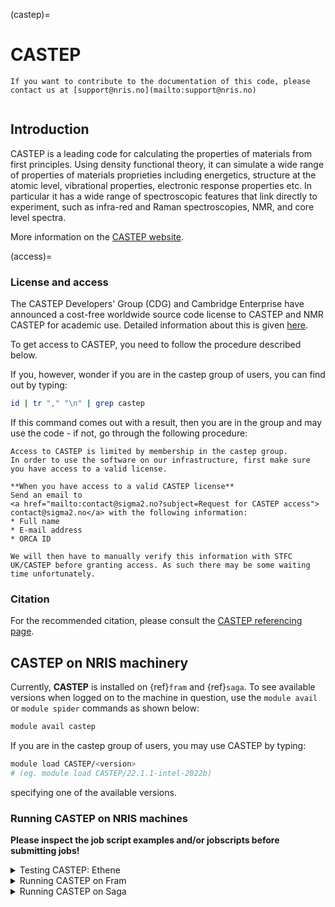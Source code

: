 (castep)=

# CASTEP

```{note}
If you want to contribute to the documentation of this code, please contact us at [support@nris.no](mailto:support@nris.no)
```

```{contents} Table of Contents
```
## Introduction

CASTEP is a leading code for calculating the properties of materials from first principles. Using density functional theory, it can simulate a wide range of properties of materials proprieties including energetics, structure at the atomic level, vibrational properties, electronic response properties etc. In particular it has a wide range of spectroscopic features that link directly to experiment, such as infra-red and Raman spectroscopies, NMR, and core level spectra.

More information on the [CASTEP
website](http://www.castep.org).


(access)=
### License and access

The CASTEP Developers' Group (CDG) and Cambridge Enterprise have announced a cost-free worldwide source code license to CASTEP and NMR CASTEP for academic use. Detailed information about this is given [here](http://www.castep.org/CASTEP/GettingCASTEP).

To get access to CASTEP, you need to follow the procedure described below. 

If you, however, wonder if you are in the castep group of users, you can find out by typing: 

```bash
id | tr "," "\n" | grep castep
```
If this command comes out with a result, then you are in the group and may use the code - if not, go through the following procedure:

```
Access to CASTEP is limited by membership in the castep group.
In order to use the software on our infrastructure, first make sure you have access to a valid license.

**When you have access to a valid CASTEP license**
Send an email to
<a href="mailto:contact@sigma2.no?subject=Request for CASTEP access">
contact@sigma2.no</a> with the following information:
* Full name
* E-mail address
* ORCA ID

We will then have to manually verify this information with STFC UK/CASTEP before granting access. As such there may be some waiting time unfortunately.
```

### Citation

For the recommended citation, please consult the [CASTEP referencing page](http://www.castep.org/CASTEP/ReferencingAndLogo).

## CASTEP on NRIS machinery

Currently, **CASTEP** is installed on {ref}`fram` and {ref}`saga`. To see available versions when logged on to the machine in question, use the ```module avail``` or ```module spider``` commands as shown below:

```bash
module avail castep
```
If you are in the castep group of users, you may use CASTEP by typing:

```bash
module load CASTEP/<version>
# (eg. module load CASTEP/22.1.1-intel-2022b)
```
specifying one of the available versions.

### Running CASTEP on NRIS machines

**Please inspect the job script examples and/or jobscripts before submitting jobs!**

<details>
<summary>Testing CASTEP: Ethene
</summary>
<br>
To test CASTEP, we have borrowed the Ethene-example from [www.mjr19.org.uk/castep/test.html](https://www.mjr19.org.uk/castep/test.html). To perform this test, you need two files; 

One file called **ethene.cell** with the contents

```{literalinclude} ethene.cell
:language: bash
```
and one called ethene.param with the contents

```{literalinclude} ethene.param
:language: bash
```

Running **CASTEP** would produce an ethene.castep file (amongst others) within seconds for the running examples provided below. Towards the end of this file, there are final structure energy outputs printed, ```Final energy, E```; values here should be in the range of -378.015eV.

A subset of the benchmark sets, the medium set [al3x3](http://www.castep.org/CASTEP/Al3x3) and [solid benzene](http://www.castep.org/CASTEP/SolidBenzene) together with the ethene-example used here has been added to the CASTEP home folder on both Fram and Saga. You get them into your working directory by typing

```bash
cp /cluster/software/CASTEP/benchmarks/* .
```

</details>

<details>
<summary>Running CASTEP on Fram
</summary>
<br>
On Fram, you currently run exclusively on nodes by default. Note that means that you are using the nodes exclusively - thus if you ask for less than a full node, you might experience that more than one job is stacked on one node. This is something that you should keep in mind when submitting jobs.

```{literalinclude} fram_castep.sh
:language: bash
```
</details>

<details>
<summary>Running CASTEP on Saga 
</summary>
<br>
On Saga, the nodes have more memory than on Fram and you are allowed to share nodes with others. Thus the specs on memory in runscript example below. Note that, due to the higher memory amount you may be able to use more cores/node on Saga. Note, however, that there is a 256 core limit on Saga. 
 
```{literalinclude} saga_castep.sh
:language: bash
```
</details>

